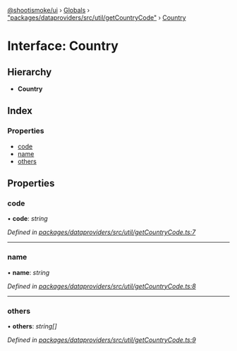 [@shootismoke/ui](../README.md) › [Globals](../globals.md) › ["packages/dataproviders/src/util/getCountryCode"](../modules/_packages_dataproviders_src_util_getcountrycode_.md) › [Country](_packages_dataproviders_src_util_getcountrycode_.country.md)

# Interface: Country

## Hierarchy

* **Country**

## Index

### Properties

* [code](_packages_dataproviders_src_util_getcountrycode_.country.md#code)
* [name](_packages_dataproviders_src_util_getcountrycode_.country.md#name)
* [others](_packages_dataproviders_src_util_getcountrycode_.country.md#others)

## Properties

###  code

• **code**: *string*

*Defined in [packages/dataproviders/src/util/getCountryCode.ts:7](https://github.com/shootismoke/common/blob/29c80cb/packages/dataproviders/src/util/getCountryCode.ts#L7)*

___

###  name

• **name**: *string*

*Defined in [packages/dataproviders/src/util/getCountryCode.ts:8](https://github.com/shootismoke/common/blob/29c80cb/packages/dataproviders/src/util/getCountryCode.ts#L8)*

___

###  others

• **others**: *string[]*

*Defined in [packages/dataproviders/src/util/getCountryCode.ts:9](https://github.com/shootismoke/common/blob/29c80cb/packages/dataproviders/src/util/getCountryCode.ts#L9)*
